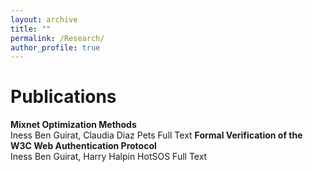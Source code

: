 ```yaml
---
layout: archive
title: ""
permalink: /Research/
author_profile: true
---
```

# **Publications**<br/> 
**Mixnet Optimization Methods** <br/> Iness Ben Guirat, Claudia Diaz
Pets
Full Text
**Formal Verification of the W3C Web Authentication Protocol** <br/> Iness Ben Guirat, Harry Halpin
HotSOS
Full Text
<br/>
</details>
